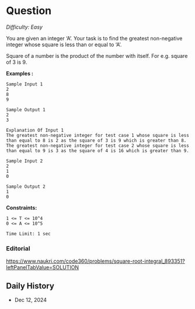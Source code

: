 # Question 

_Difficulty: Easy_

You are given an integer ‘A’. Your task is to find the greatest non-negative integer whose square is less than or equal to ‘A’.

Square of a number is the product of the number with itself. For e.g. square of 3 is 9.

**Examples :**
```
Sample Input 1
2
8
9

Sample Output 1
2
3

Explanation Of Input 1
The greatest non-negative integer for test case 1 whose square is less than equal to 8 is 2 as the square of 3 is 9 which is greater than 8.
The greatest non-negative integer for test case 2 whose square is less than equal to 9 is 3 as the square of 4 is 16 which is greater than 9. 

Sample Input 2
2
1
0

Sample Output 2
1
0
```

**Constraints:**
```
1 <= T <= 10^4
0 <= A <= 10^5

Time Limit: 1 sec
```

### Editorial
https://www.naukri.com/code360/problems/square-root-integral_893351?leftPanelTabValue=SOLUTION

## Daily History
- Dec 12, 2024